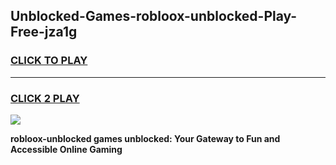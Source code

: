 
## Unblocked-Games-robloox-unblocked-Play-Free-jza1g
<h3>
<a href="https://premium76.site?title=robloox-unblocked&ref=20M">CLICK TO PLAY</a></h3>
<hr>

<h3>
<a href="https://premium76.site?title=robloox-unblocked&ref=20M">CLICK 2 PLAY</a>
  
</h3>

<a href="https://premium76.site?title=robloox-unblocked&ref=19M"><img src="https://clearcache.store/games.png"></a>


**robloox-unblocked games unblocked: Your Gateway to Fun and Accessible Online Gaming**
